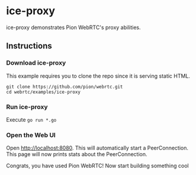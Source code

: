 # ice-proxy
ice-proxy demonstrates Pion WebRTC's proxy abilities.

## Instructions

### Download ice-proxy
This example requires you to clone the repo since it is serving static HTML.

```
git clone https://github.com/pion/webrtc.git
cd webrtc/examples/ice-proxy
```

### Run ice-proxy
Execute `go run *.go`

### Open the Web UI
Open [http://localhost:8080](http://localhost:8080). This will automatically start a PeerConnection. This page will now prints stats about the PeerConnection.

Congrats, you have used Pion WebRTC! Now start building something cool
